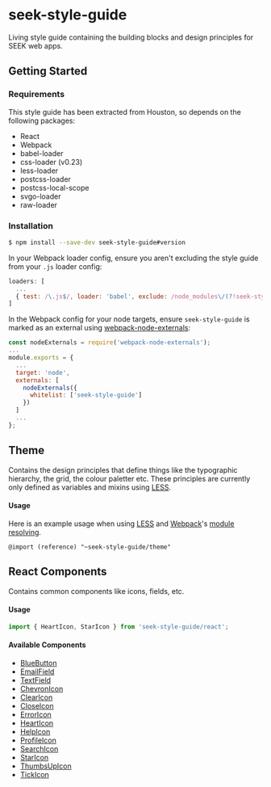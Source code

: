 seek-style-guide
================

Living style guide containing the building blocks and design principles for SEEK web apps.

## Getting Started

### Requirements

This style guide has been extracted from Houston, so depends on the following packages:

 - React
 - Webpack
 - babel-loader
 - css-loader (v0.23)
 - less-loader
 - postcss-loader
 - postcss-local-scope
 - svgo-loader
 - raw-loader

### Installation

```bash
$ npm install --save-dev seek-style-guide#version
```

In your Webpack loader config, ensure you aren't excluding the style guide from your `.js` loader config:

```js
loaders: [
  ...
  { test: /\.js$/, loader: 'babel', exclude: /node_modules\/(?!seek-style-guide)/ }
]
```

In the Webpack config for your node targets, ensure `seek-style-guide` is marked as an external using [webpack-node-externals](https://github.com/liady/webpack-node-externals):

```js
const nodeExternals = require('webpack-node-externals');
...
module.exports = {
  ...
  target: 'node',
  externals: [
    nodeExternals({
      whitelist: ['seek-style-guide']
    })
  ]
  ...
};
```

## Theme
Contains the design principles that define things like the typographic hierarchy, the grid, the colour paletter etc. These principles are currently only defined as variables and mixins using [LESS](http://lesscss.org/).

#### Usage
Here is an example usage when using [LESS](http://lesscss.org/) and [Webpack](https://webpack.github.io/)'s [module resolving](https://webpack.github.io/docs/resolving.html#resolving-a-module-path).

```Less
@import (reference) "~seek-style-guide/theme"
```

## React Components
Contains common components like icons, fields, etc.

#### Usage

```js
import { HeartIcon, StarIcon } from 'seek-style-guide/react';
```

#### Available Components
- [BlueButton](./buttons/BlueButton)
- [EmailField](./fields/EmailField)
- [TextField](./fields/TextField)
- [ChevronIcon](./icons/ChevronIcon)
- [ClearIcon](./icons/ClearIcon)
- [CloseIcon](./icons/CloseIcon)
- [ErrorIcon](./icons/ErrorIcon)
- [HeartIcon](./icons/HeartIcon)
- [HelpIcon](./icons/HelpIcon)
- [ProfileIcon](./icons/ProfileIcon)
- [SearchIcon](./icons/SearchIcon)
- [StarIcon](./icons/StarIcon)
- [ThumbsUpIcon](./icons/ThumbsUpIcon)
- [TickIcon](./icons/TickIcon)
